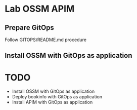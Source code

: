 # Lab OSSM APIM
## Prepare GitOps
Follow GITOPS/README.md procedure

## Install OSSM with GitOps as application



# TODO 
- Install OSSM with GitOps as application
- Deploy bookinfo with GitOps as application
- Install APIM with GitOps as application

